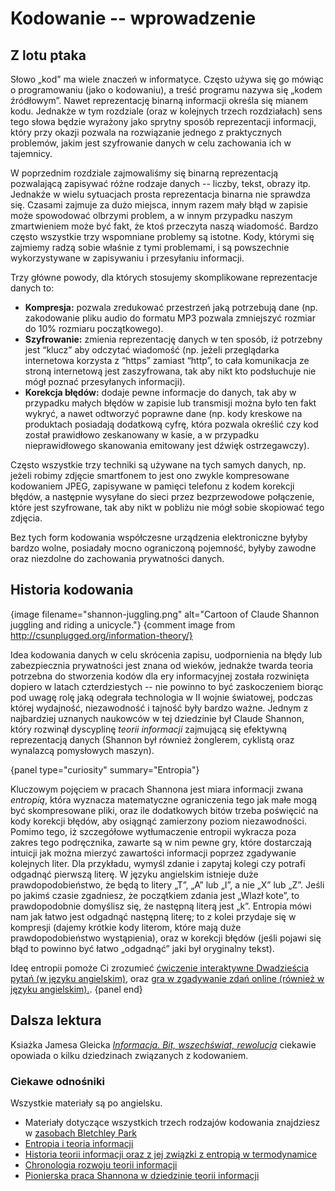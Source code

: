 # Kodowanie -- wprowadzenie

## Z lotu ptaka

Słowo „kod” ma wiele znaczeń w informatyce. Często używa się go mówiąc o programowaniu (jako o kodowaniu), a treść programu nazywa się „kodem źródłowym”. Nawet reprezentację binarną informacji określa się mianem kodu. Jednakże w tym rozdziale (oraz w kolejnych trzech rozdziałach) sens tego słowa będzie wyrażony jako sprytny sposób reprezentacji informacji, który przy okazji pozwala na rozwiązanie jednego z praktycznych problemów, jakim jest szyfrowanie danych w celu zachowania ich w tajemnicy.

W poprzednim rozdziale zajmowaliśmy się binarną reprezentacją pozwalającą zapisywać różne rodzaje danych -- liczby, tekst, obrazy itp. Jednakże w wielu sytuacjach prosta reprezentacja binarna nie sprawdza się. Czasami zajmuje za dużo miejsca, innym razem mały błąd w zapisie może spowodować olbrzymi problem, a w innym przypadku naszym zmartwieniem może być fakt, że ktoś przeczyta naszą wiadomość. Bardzo często wszystkie trzy wspomniane problemy są istotne. Kody, którymi się zajmiemy radzą sobie właśnie z tymi problemami, i są powszechnie wykorzystywane w zapisywaniu i przesyłaniu informacji.

Trzy główne powody, dla których stosujemy skomplikowane reprezentacje danych to:
- **Kompresja:** pozwala zredukować przestrzeń jaką potrzebują dane (np. zakodowanie pliku audio do formatu MP3 pozwala zmniejszyć rozmiar do 10% rozmiaru początkowego).
- **Szyfrowanie:** zmienia reprezentację danych w ten sposób, iż potrzebny jest “klucz” aby odczytać wiadomość (np. jeżeli przeglądarka internetowa korzysta z “https” zamiast “http”, to cała komunikacja ze stroną internetową jest zaszyfrowana, tak aby nikt kto podsłuchuje nie mógł poznać przesyłanych informacji).
- **Korekcja błędów:** dodaje pewne informacje do danych, tak aby w przypadku małych błędów w zapisie lub transmisji można było ten fakt wykryć, a nawet odtworzyć poprawne dane (np. kody kreskowe na produktach posiadają dodatkową cyfrę, która pozwala określić czy kod został prawidłowo zeskanowany w kasie, a w przypadku nieprawidłowego skanowania emitowany jest dźwięk ostrzegawczy).

Często wszystkie trzy techniki są używane na tych samych danych, np. jeżeli robimy zdjęcie smartfonem to jest ono zwykle kompresowane kodowaniem JPEG, zapisywane w pamięci telefonu z kodem korekcji błędów, a następnie wysyłane do sieci przez bezprzewodowe połączenie, które jest szyfrowane, tak aby nikt w pobliżu nie mógł sobie skopiować tego zdjęcia.

Bez tych form kodowania współczesne urządzenia elektroniczne byłyby bardzo wolne, posiadały mocno ograniczoną pojemność, byłyby zawodne oraz niezdolne do zachowania prywatności danych.

## Historia kodowania

{image filename="shannon-juggling.png" alt="Cartoon of Claude Shannon juggling and riding a unicycle."}
{comment image from http://csunplugged.org/information-theory/}

Idea kodowania danych w celu skrócenia zapisu, uodpornienia na błędy lub zabezpiecznia prywatności jest znana od wieków, jednakże twarda teoria potrzebna do stworzenia kodów dla ery informacyjnej została rozwinięta dopiero w latach czterdziestych -- nie powinno to być zaskoczeniem biorąc pod uwagę rolę jaką odegrała technologia w II wojnie światowej, podczas której wydajność, niezawodność i tajność były bardzo ważne. Jednym z najbardziej uznanych naukowców w tej dziedzinie był Claude Shannon, który rozwinął dyscyplinę *teorii informacji* zajmującą się efektywną reprezentacją danych (Shannon był również żonglerem, cyklistą oraz wynalazcą pomysłowych maszyn).


{panel type="curiosity" summary="Entropia"}

Kluczowym pojęciem w pracach Shannona jest miara informacji zwana *entropią*, która wyznacza matematyczne ograniczenia tego jak małe mogą być skompresowane pliki, oraz ile dodatkowych bitów trzeba poświęcić na kody korekcji błędów, aby osiągnąć zamierzony poziom niezawodności. Pomimo tego, iż szczegółowe wytłumaczenie entropii wykracza poza zakres tego podręcznika, zawarte są w nim pewne gry, które dostarczają intuicji jak można mierzyć zawartości informacji poprzez zgadywanie kolejnych liter. Dla przykładu, wymyśl zdanie i zapytaj kolegi czy potrafi odgadnąć pierwszą literę. W języku angielskim istnieje duże prawdopodobieństwo, że będą to litery „T”, „A” lub „I”, a nie „X” lub „Z”. Jeśli po jakimś czasie zgadniesz, że początkiem zdania jest „Wlazł kote”, to prawdopodobnie domyślisz się, że następną literą jest „k”. Entropia mówi nam jak łatwo jest odgadnąć następną literę; to z kolei przydaje się w kompresji (dajemy krótkie kody literom, które mają duże prawdopodobieństwo wystąpienia), oraz w korekcji błędów (jeśli pojawi się błąd to powinno być łatwo „odgadnąć” jaki był oryginalny tekst).

Ideę entropii pomoże Ci zrozumieć
[ćwiczenie interaktywne Dwadzieścia pytań (w języku angielskim)](http://csunplugged.org/information-theory),
oraz [gra w zgadywanie zdań online (również w języku angielskim).](http://www.math.ucsd.edu/~crypto/java/ENTROPY).
{panel end}

## Dalsza lektura

Ksiażka Jamesa Gleicka [*Informacja. Bit, wszechświat, rewolucja*](https://www.znak.com.pl/kartoteka,ksiazka,3364,Informacja) ciekawie opowiada o kilku dziedzinach związanych z kodowaniem.

### Ciekawe odnośniki
Wszystkie materiały są po angielsku.
- Materiały dotyczące wszystkich trzech rodzajów kodowania znajdziesz w [zasobach Bletchley Park](http://www.cimt.org.uk/resources/codes/index.htm)
- [Entropia i teoria informacji](https://en.wikipedia.org/wiki/Entropy_(information_theory))
- [Historia teorii informacji oraz z jej związki z entropią w termodynamice](https://en.wikipedia.org/wiki/History_of_entropy#Information_theory)
- [Chronologia rozwoju teorii informacji](https://en.wikipedia.org/wiki/Timeline_of_information_theory)
- [Pionierska praca Shannona w dziedzinie teorii informacji](https://en.wikipedia.org/wiki/A_Mathematical_Theory_of_Communication)

